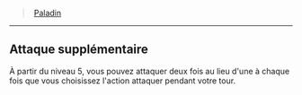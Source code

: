 ﻿---
!Generic
Id: paladin_hd.md#attaque-supplémentaire
ParentLink: paladin_hd.md#paladin
Name: Attaque supplémentaire
ParentName: Paladin
NameLevel: 2
---
> [Paladin](hd_paladin.md)

---

## Attaque supplémentaire

À partir du niveau 5, vous pouvez attaquer deux fois au lieu d'une à chaque fois que vous choisissez l'action attaquer pendant votre tour.

